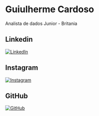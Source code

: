 # Guiulherme Cardoso
Analista de dados Junior - Britania 

## Linkedin
[![LinkedIn](https://img.shields.io/badge/LinkedIn-000?style=for-the-badge&logo=linkedin&logoColor=0E76A8)](https://www.linkedin.com/in/guilherme-cardoso-453943190/)

## Instagram
[![Instagram](https://img.shields.io/badge/Instagram-000?style=for-the-badge&logo=instagram)](https://www.instagram.com/gui_cardoso_/)

## GitHub
[![GitHub](https://img.shields.io/badge/GitHub-black)](https://github.com/Mieke-gui)


